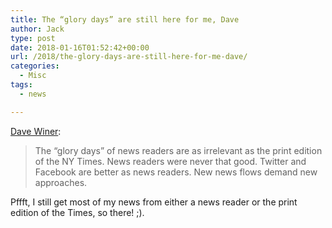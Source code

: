 ```yaml
---
title: The “glory days” are still here for me, Dave
author: Jack
type: post
date: 2018-01-16T01:52:42+00:00
url: /2018/the-glory-days-are-still-here-for-me-dave/
categories:
  - Misc
tags:
  - news

---
```

[Dave Winer][1]:

> The &#8220;glory days&#8221; of news readers are as irrelevant as the print edition of the NY Times. News readers were never that good. Twitter and Facebook are better as news readers. New news flows demand new approaches. 

Pffft, I still get most of my news from either a news reader or the print edition of the Times, so there! ;).

 [1]: http://scripting.com/2018/01/15.html#a162951